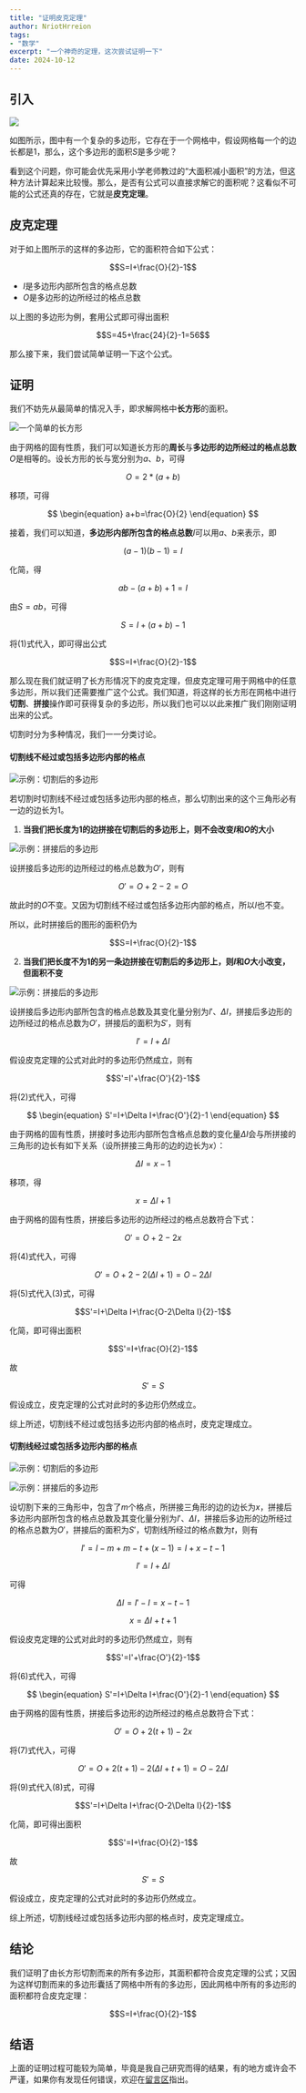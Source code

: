 ```yaml
---
title: "证明皮克定理"
author: NriotHrreion
tags:
- "数学"
excerpt: "一个神奇的定理，这次尝试证明一下"
date: 2024-10-12
---
```


## 引入

![](/static/blog/img25.png)

如图所示，图中有一个复杂的多边形，它存在于一个网格中，假设网格每一个的边长都是1，那么，这个多边形的面积$S$是多少呢？

看到这个问题，你可能会优先采用小学老师教过的“大面积减小面积”的方法，但这种方法计算起来比较慢。那么，是否有公式可以直接求解它的面积呢？这看似不可能的公式还真的存在，它就是**皮克定理**。

## 皮克定理

对于如上图所示的这样的多边形，它的面积符合如下公式：

$$S=I+\frac{O}{2}-1$$

- $I$是多边形内部所包含的格点总数
- $O$是多边形的边所经过的格点总数

以上图的多边形为例，套用公式即可得出面积

$$S=45+\frac{24}{2}-1=56$$

那么接下来，我们尝试简单证明一下这个公式。

## 证明

我们不妨先从最简单的情况入手，即求解网格中**长方形**的面积。

![一个简单的长方形](/static/blog/img26.png)

由于网格的固有性质，我们可以知道长方形的**周长**与**多边形的边所经过的格点总数**$O$是相等的。设长方形的长与宽分别为$a$、$b$，可得

$$O=2*(a+b)$$

移项，可得

$$
\begin{equation}
a+b=\frac{O}{2}
\end{equation}
$$

接着，我们可以知道，**多边形内部所包含的格点总数**$I$可以用$a$、$b$来表示，即

$$(a-1)(b-1)=I$$

化简，得

$$ab-(a+b)+1=I$$

由$S=ab$，可得

$$S=I+(a+b)-1$$

将$(1)$式代入，即可得出公式

$$S=I+\frac{O}{2}-1$$

那么现在我们就证明了长方形情况下的皮克定理，但皮克定理可用于网格中的任意多边形，所以我们还需要推广这个公式。我们知道，将这样的长方形在网格中进行**切割**、**拼接**操作即可获得复杂的多边形，所以我们也可以以此来推广我们刚刚证明出来的公式。

切割时分为多种情况，我们一一分类讨论。

#### 切割线不经过或包括多边形内部的格点

![示例：切割后的多边形](/static/blog/img27.png)

若切割时切割线不经过或包括多边形内部的格点，那么切割出来的这个三角形必有一边的边长为1。

1. **当我们把长度为1的边拼接在切割后的多边形上，则不会改变$I$和$O$的大小**

![示例：拼接后的多边形](/static/blog/img28.png)

设拼接后多边形的边所经过的格点总数为$O'$，则有

$$O'=O+2-2=O$$

故此时的$O$不变。又因为切割线不经过或包括多边形内部的格点，所以$I$也不变。

所以，此时拼接后的图形的面积仍为

$$S=I+\frac{O}{2}-1$$

2. **当我们把长度不为1的另一条边拼接在切割后的多边形上，则$I$和$O$大小改变，但面积不变**

![示例：拼接后的多边形](/static/blog/img29.png)

设拼接后多边形内部所包含的格点总数及其变化量分别为$I'$、$\Delta I$，拼接后多边形的边所经过的格点总数为$O'$，拼接后的面积为$S'$，则有

$$
\begin{equation}
I'=I+\Delta I
\end{equation}
$$

假设皮克定理的公式对此时的多边形仍然成立，则有

$$S'=I'+\frac{O'}{2}-1$$

将$(2)$式代入，可得

$$
\begin{equation}
S'=I+\Delta I+\frac{O'}{2}-1
\end{equation}
$$

由于网格的固有性质，拼接时多边形内部所包含格点总数的变化量$\Delta I$会与所拼接的三角形的边长有如下关系（设所拼接三角形的边的边长为$x$）：

$$\Delta I=x-1$$

移项，得

$$
\begin{equation}
x=\Delta I+1
\end{equation}
$$

由于网格的固有性质，拼接后多边形的边所经过的格点总数符合下式：

$$O'=O+2-2x$$

将$(4)$式代入，可得

$$
\begin{equation}
O'=O+2-2(\Delta I+1)=O-2\Delta I
\end{equation}
$$

将$(5)$式代入$(3)$式，可得

$$S'=I+\Delta I+\frac{O-2\Delta I}{2}-1$$

化简，即可得出面积

$$S'=I+\frac{O}{2}-1$$

故

$$S'=S$$

假设成立，皮克定理的公式对此时的多边形仍然成立。

综上所述，切割线不经过或包括多边形内部的格点时，皮克定理成立。

#### 切割线经过或包括多边形内部的格点

![示例：切割后的多边形](/static/blog/img30.png)

![示例：拼接后的多边形](/static/blog/img31.png)

设切割下来的三角形中，包含了$m$个格点，所拼接三角形的边的边长为$x$，拼接后多边形内部所包含的格点总数及其变化量分别为$I'$、$\Delta I$，拼接后多边形的边所经过的格点总数为$O'$，拼接后的面积为$S'$，切割线所经过的格点数为$t$，则有

$$I'=I-m+m-t+(x-1)=I+x-t-1$$

$$
\begin{equation}
I'=I+\Delta I
\end{equation}
$$

可得

$$\Delta I=I'-I=x-t-1$$

$$
\begin{equation}
x=\Delta I+t+1
\end{equation}
$$

假设皮克定理的公式对此时的多边形仍然成立，则有

$$S'=I'+\frac{O'}{2}-1$$

将$(6)$式代入，可得

$$
\begin{equation}
S'=I+\Delta I+\frac{O'}{2}-1
\end{equation}
$$

由于网格的固有性质，拼接后多边形的边所经过的格点总数符合下式：

$$O'=O+2(t+1)-2x$$

将$(7)$式代入，可得

$$
\begin{equation}
O'=O+2(t+1)-2(\Delta I+t+1)=O-2\Delta I
\end{equation}
$$

将$(9)$式代入$(8)$式，可得

$$S'=I+\Delta I+\frac{O-2\Delta I}{2}-1$$

化简，即可得出面积

$$S'=I+\frac{O}{2}-1$$

故

$$S'=S$$

假设成立，皮克定理的公式对此时的多边形仍然成立。

综上所述，切割线经过或包括多边形内部的格点时，皮克定理成立。

## 结论

我们证明了由长方形切割而来的所有多边形，其面积都符合皮克定理的公式；又因为这样切割而来的多边形囊括了网格中所有的多边形，因此网格中所有的多边形的面积都符合皮克定理：

$$S=I+\frac{O}{2}-1$$

## 结语

上面的证明过程可能较为简单，毕竟是我自己研究而得的结果，有的地方或许会不严谨，如果你有发现任何错误，欢迎在[留言区](/#comments)指出。
